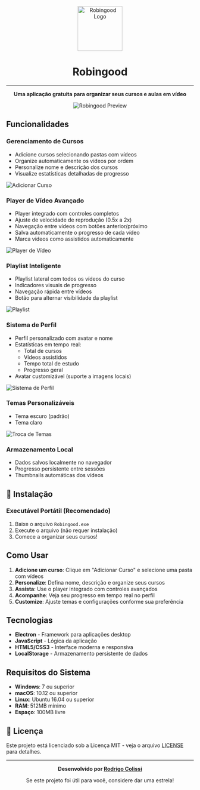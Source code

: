 <div align="center">
  <img src="assets/robingood.logo.png" alt="Robingood Logo" width="120" height="120">
  
  # Robingood
  
  ---
  
  **Uma aplicação gratuita para organizar seus cursos e aulas em vídeo**
  
  ![Robingood Preview](assets/app-preview.png)
  
</div>

## Funcionalidades

### **Gerenciamento de Cursos**
- Adicione cursos selecionando pastas com vídeos
- Organize automaticamente os vídeos por ordem
- Personalize nome e descrição dos cursos
- Visualize estatísticas detalhadas de progresso

![Adicionar Curso](assets/gifs/add-course.gif)

### **Player de Vídeo Avançado**
- Player integrado com controles completos
- Ajuste de velocidade de reprodução (0.5x a 2x)
- Navegação entre vídeos com botões anterior/próximo
- Salva automaticamente o progresso de cada vídeo
- Marca vídeos como assistidos automaticamente

![Player de Vídeo](assets/gifs/video-player.gif)

### **Playlist Inteligente**
- Playlist lateral com todos os vídeos do curso
- Indicadores visuais de progresso
- Navegação rápida entre vídeos
- Botão para alternar visibilidade da playlist

![Playlist](assets/gifs/playlist.gif)

### **Sistema de Perfil**
- Perfil personalizado com avatar e nome
- Estatísticas em tempo real:
  - Total de cursos
  - Vídeos assistidos
  - Tempo total de estudo
  - Progresso geral
- Avatar customizável (suporte a imagens locais)

![Sistema de Perfil](assets/gifs/profile-system.gif)

### **Temas Personalizáveis**
- Tema escuro (padrão)
- Tema claro

![Troca de Temas](assets/gifs/theme-toggle.gif)

### **Armazenamento Local**
- Dados salvos localmente no navegador
- Progresso persistente entre sessões
- Thumbnails automáticas dos vídeos

## 🚀 **Instalação**

### Executável Portátil (Recomendado)
1. Baixe o arquivo `Robingood.exe`
2. Execute o arquivo (não requer instalação)
3. Comece a organizar seus cursos!

## **Como Usar**

1. **Adicione um curso**: Clique em "Adicionar Curso" e selecione uma pasta com vídeos
2. **Personalize**: Defina nome, descrição e organize seus cursos
3. **Assista**: Use o player integrado com controles avançados
4. **Acompanhe**: Veja seu progresso em tempo real no perfil
5. **Customize**: Ajuste temas e configurações conforme sua preferência

## **Tecnologias**

- **Electron** - Framework para aplicações desktop
- **JavaScript** - Lógica da aplicação
- **HTML5/CSS3** - Interface moderna e responsiva
- **LocalStorage** - Armazenamento persistente de dados

## **Requisitos do Sistema**

- **Windows**: 7 ou superior
- **macOS**: 10.12 ou superior  
- **Linux**: Ubuntu 16.04 ou superior
- **RAM**: 512MB mínimo
- **Espaço**: 100MB livre

## 📄 **Licença**

Este projeto está licenciado sob a Licença MIT - veja o arquivo [LICENSE](LICENSE) para detalhes.

---

<div align="center">
  
  **Desenvolvido por [Rodrigo Colissi](https://github.com/rodrigocolissi)**
  
  Se este projeto foi útil para você, considere dar uma estrela!
  
</div>